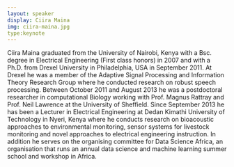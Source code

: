 ```yaml
---
layout: speaker
display: Ciira Maina
img: ciira-maina.jpg
type:keynote
---
```


Ciira Maina graduated from the University of Nairobi, Kenya with a Bsc. degree in Electrical Engineering (First class honors) in 2007 and with a Ph.D. from Drexel University in Philadelphia, USA in September 2011. At Drexel he was a member of the Adaptive Signal Processing and Information Theory Research Group where he conducted research on robust speech processing. Between October 2011 and August 2013 he was a postdoctoral researcher in computational Biology working with Prof. Magnus Rattray and Prof. Neil Lawrence at the University of Sheffield. Since September 2013 he has been a Lecturer in Electrical Engineering at Dedan Kimathi University of Technology in Nyeri, Kenya where he conducts research on bioacoustic approaches to environmental monitoring, sensor systems for livestock monitoring and novel approaches to electrical engineering instruction. In addition he serves on the organising committee for Data Science Africa, an organisation that runs an annual data science and machine learning summer school and workshop in Africa.